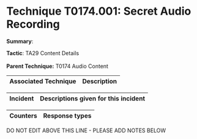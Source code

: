 # Technique T0174.001: Secret Audio Recording

**Summary**: 

**Tactic**: TA29 Content Details <br><br>**Parent Technique:** T0174 Audio Content


| Associated Technique | Description |
| --------- | ------------------------- |



| Incident | Descriptions given for this incident |
| -------- | -------------------- |



| Counters | Response types |
| -------- | -------------- |


DO NOT EDIT ABOVE THIS LINE - PLEASE ADD NOTES BELOW